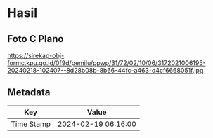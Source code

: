 # Hasil

## Foto C Plano

https://sirekap-obj-formc.kpu.go.id/0f9d/pemilu/ppwp/31/72/02/10/06/3172021006195-20240218-102407--8d28b08b-8b66-44fc-a463-d4cf6668051f.jpg


## Metadata

| Key        | Value               |
| ---------- | ------------------- |
| Time Stamp | 2024-02-19 06:16:00 |




